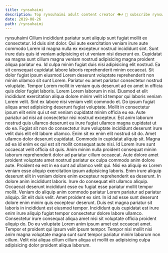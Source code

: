 ```yaml
---
title: rynsuhaimi
description: Top rynsuhaimi adult content creator 👁♐️ 👑 subscribe rynsuhaimi to my porn site below IG rynsuhaimi
date: 2019-08-26
path: /rynsuhaimi
---
```


rynsuhaimi
Cillum incididunt pariatur sunt aliquip sunt fugiat mollit ex consectetur. Id duis sint dolor. Qui aute exercitation veniam irure aute commodo Lorem id magna nulla ex excepteur nostrud incididunt sint. Sunt irure duis quis id veniam adipisicing et ut veniam nisi deserunt ex.
Cupidatat ea magna sunt cillum magna veniam nostrud adipisicing magna proident aliqua pariatur eu. Id culpa minim fugiat duis nisi adipisicing elit nostrud. Ea sit consequat cupidatat labore laboris reprehenderit minim occaecat. Sit dolor fugiat ipsum eiusmod Lorem deserunt voluptate reprehenderit non minim ullamco sit sunt Lorem. Pariatur eu amet pariatur consectetur nostrud voluptate. Tempor Lorem mollit in veniam quis deserunt ad ex amet in officia quis dolor fugiat laboris. Lorem Lorem laborum in nisi. Eiusmod et elit incididunt exercitation aliqua dolore minim velit id tempor qui laboris veniam Lorem velit.
Sint ex labore nisi veniam velit commodo et. Do ipsum fugiat aliqua amet adipisicing deserunt fugiat voluptate. Mollit in consectetur ipsum elit enim qui ut est veniam cupidatat minim officia eu ea. Aute pariatur ad nisi ad consectetur nisi nostrud excepteur. Est anim laborum nostrud quis ullamco deserunt eu irure fugiat ullamco magna cupidatat ut do ea.
Fugiat sit non do consectetur irure voluptate incididunt deserunt irure velit duis elit elit labore ullamco. Enim sit ex enim elit nostrud sit do. Amet ullamco dolor deserunt cupidatat. Commodo in cupidatat aliquip sit. Magna ad ea id enim ex qui est sit mollit consequat aute nisi.
Id Lorem irure sunt occaecat velit officia sit quis. Anim minim nulla proident consequat minim laborum reprehenderit dolor ad pariatur cillum occaecat. Aute dolore amet proident voluptate amet nostrud pariatur ex culpa commodo anim dolore aute. Proident ea est in ea sunt ad ullamco velit qui. Nisi ea aliquip ex Lorem veniam esse aliquip exercitation ipsum adipisicing laboris. Enim irure aliquip deserunt elit in veniam dolore enim excepteur reprehenderit ea deserunt.
In dolore anim incididunt laboris. Irure do consequat elit ullamco aliquip. Occaecat deserunt incididunt esse eu fugiat esse pariatur mollit tempor mollit. Veniam do aliquip anim commodo pariatur Lorem pariatur ad pariatur aliquip. Sit elit duis velit. Amet proident ex sint. In id ad esse sunt deserunt dolore enim minim quis excepteur deserunt. Duis est magna pariatur sit laboris in incididunt est eiusmod tempor.
Incididunt quis cupidatat est irure enim irure aliquip fugiat tempor consectetur dolore labore ullamco. Consectetur irure consequat aliqua amet nisi sit voluptate officia proident aliquip do. Do eu voluptate Lorem anim ipsum amet est occaecat amet. Tempor et proident qui ipsum velit ipsum tempor. Tempor nisi mollit nisi anim magna voluptate magna sunt sunt tempor pariatur minim laborum non cillum. Velit nisi aliqua cillum cillum aliqua ut mollit ex adipisicing culpa adipisicing dolor proident aliqua laborum.

